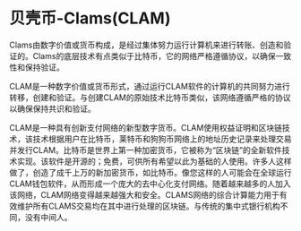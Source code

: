# 贝壳币-Clams(CLAM)

Clams由数字价值或货币构成，是经过集体努力运行计算机来进行转账、创造和验证的。Clams的底层技术有点类似于比特币，它的网络严格遵循协议，以确保一致性和保持验证。

CLAM是一种数字价值或货币形式，通过运行CLAM软件的计算机的共同努力进行转移，创建和验证。与创建CLAM的原始技术比特币类似，该网络遵循严格的协议以确保保持共识和验证。

CLAM是一种具有创新支付网络的新型数字货币。CLAM使用权益证明和区块链技术，该技术根据用户在比特币，莱特币和狗狗币网络上的地址历史记录来处理交易并发行CLAM。比特币是世界上第一种加密货币，它被称为“区块链”的全新软件技术实现。该软件是开源的；免费，可供所有希望以此为基础的人使用。许多人这样做了，创造了成千上万的新加密货币，如比特币。像您这样的人可能会在全球运行CLAM钱包软件，从而形成一个庞大的去中心化支付网络。随着越来越多的人加入该网络，CLAM网络变得越来越强大和安全。CLAMS网络的综合计算能力用于有效维护所有CLAMS交易均在其中进行处理的区块链。与传统的集中式银行机构不同，没有中间人。
